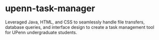 # upenn-task-manager
Leveraged Java, HTML, and CSS to seamlessly handle file transfers, database queries, and interface design to create a task management tool for UPenn undergraduate students.
